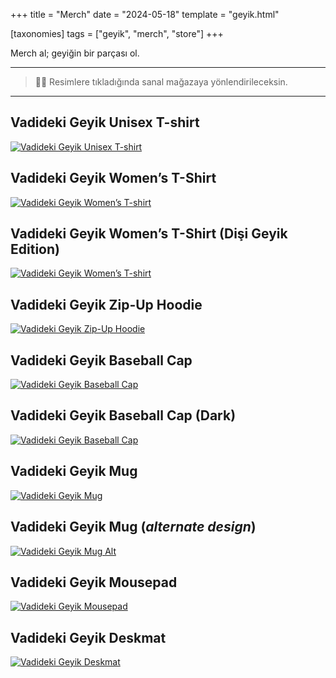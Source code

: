 +++
title = "Merch"
date = "2024-05-18"
template = "geyik.html"

[taxonomies]
tags = ["geyik", "merch", "store"]
+++


Merch al; geyiğin bir parçası ol.

<hr>

> 💁‍♀️ Resimlere tıkladığında sanal mağazaya yönlendirileceksin.

<hr>

## Vadideki Geyik Unisex T-shirt

<a href="https://store.streamelements.com/zerotoherodev/product/bE0eGwrvTqmspHDaiHH2ig"><img src="https://geyik.z2h.dev/merch/mens-t-shirt.png"
style="max-width:500px"
alt="Vadideki Geyik Unisex T-shirt"/></a>

## Vadideki Geyik Women’s T-Shirt

<a href="https://store.streamelements.com/zerotoherodev/product/x1P9jUu6Rviwv5RHZR57Yg"><img src="https://geyik.z2h.dev/merch/womens-t-shirt-deer.png"
style="max-width:500px"
alt="Vadideki Geyik Women’s T-shirt"/></a>

## Vadideki Geyik Women’s T-Shirt (Dişi Geyik Edition)

<a href="https://store.streamelements.com/zerotoherodev/product/DO79AWIlSGyihJjv-5TRqA"><img src="https://geyik.z2h.dev/merch/womens-t-shirt-doe.png"
style="max-width:500px"
alt="Vadideki Geyik Women’s T-shirt"/></a>

## Vadideki Geyik Zip-Up Hoodie

<a href="https://store.streamelements.com/zerotoherodev/product/651cfb6f5a3fccc6e9ce63dc"><img src="https://geyik.z2h.dev/merch/hoodie.png"
style="max-width:500px"
alt="Vadideki Geyik Zip-Up Hoodie"/></a>

## Vadideki Geyik Baseball Cap

<a href="https://store.streamelements.com/zerotoherodev/product/wTOqqC6IRdez6d6pgzmfuw"><img src="https://geyik.z2h.dev/merch/baseball-cap.png"
style="max-width:500px"
alt="Vadideki Geyik Baseball Cap"/></a>

## Vadideki Geyik Baseball Cap (Dark)

<a href="https://store.streamelements.com/zerotoherodev/product/vmHunGibRCWq4zL_kgrPFA"><img src="https://geyik.z2h.dev/merch/baseball-cap-dark.png"
style="max-width:500px"
alt="Vadideki Geyik Baseball Cap"/></a>

## Vadideki Geyik Mug

<a href="https://store.streamelements.com/zerotoherodev/product/651cf0ad301cfc51acb4dc0e?cartId=OJuliOY7Sha-25oeNUo6rg"><img src="https://geyik.z2h.dev/merch/mug.png"
style="max-width:500px"
alt="Vadideki Geyik Mug"/></a>

## Vadideki Geyik Mug (*alternate design*)

<a href="https://store.streamelements.com/zerotoherodev/product/651cef7e6472477c40f72a13?cartId=OJuliOY7Sha-25oeNUo6rg"><img src="https://geyik.z2h.dev/merch/mug-alt.png"
style="max-width:500px"
alt="Vadideki Geyik Mug Alt"/></a>

## Vadideki Geyik Mousepad

<a href="https://store.streamelements.com/zerotoherodev/product/651ceefec9b0535d81cd86e1?cartId=OJuliOY7Sha-25oeNUo6rg"><img src="https://geyik.z2h.dev/merch/mousepad.png"
style="max-width:500px"
alt="Vadideki Geyik Mousepad"/></a>

## Vadideki Geyik Deskmat

<a href="https://store.streamelements.com/zerotoherodev/product/651cee877c1a7c5c4cba583f?cartId=OJuliOY7Sha-25oeNUo6rg"><img src="https://geyik.z2h.dev/merch/deskmat.png"
style="max-width:500px"
alt="Vadideki Geyik Deskmat"/></a>